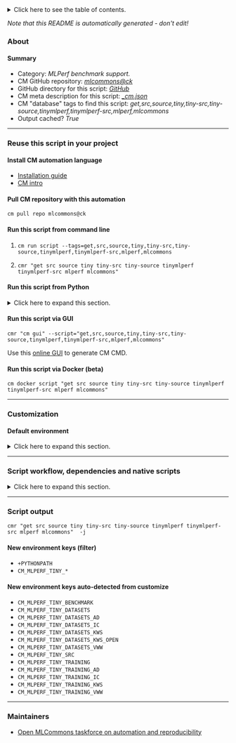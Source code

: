 <details>
<summary>Click here to see the table of contents.</summary>

* [About](#about)
* [Summary](#summary)
* [Reuse this script in your project](#reuse-this-script-in-your-project)
  * [ Install CM automation language](#install-cm-automation-language)
  * [ Check CM script flags](#check-cm-script-flags)
  * [ Run this script from command line](#run-this-script-from-command-line)
  * [ Run this script from Python](#run-this-script-from-python)
  * [ Run this script via GUI](#run-this-script-via-gui)
  * [ Run this script via Docker (beta)](#run-this-script-via-docker-(beta))
* [Customization](#customization)
  * [ Default environment](#default-environment)
* [Script workflow, dependencies and native scripts](#script-workflow-dependencies-and-native-scripts)
* [Script output](#script-output)
* [New environment keys (filter)](#new-environment-keys-(filter))
* [New environment keys auto-detected from customize](#new-environment-keys-auto-detected-from-customize)
* [Maintainers](#maintainers)

</details>

*Note that this README is automatically generated - don't edit!*

### About

#### Summary

* Category: *MLPerf benchmark support.*
* CM GitHub repository: *[mlcommons@ck](https://github.com/mlcommons/ck/tree/master/cm-mlops)*
* GitHub directory for this script: *[GitHub](https://github.com/mlcommons/ck/tree/master/cm-mlops/script/get-mlperf-tiny-src)*
* CM meta description for this script: *[_cm.json](_cm.json)*
* CM "database" tags to find this script: *get,src,source,tiny,tiny-src,tiny-source,tinymlperf,tinymlperf-src,mlperf,mlcommons*
* Output cached? *True*
___
### Reuse this script in your project

#### Install CM automation language

* [Installation guide](https://github.com/mlcommons/ck/blob/master/docs/installation.md)
* [CM intro](https://doi.org/10.5281/zenodo.8105339)

#### Pull CM repository with this automation

```cm pull repo mlcommons@ck```


#### Run this script from command line

1. `cm run script --tags=get,src,source,tiny,tiny-src,tiny-source,tinymlperf,tinymlperf-src,mlperf,mlcommons `

2. `cmr "get src source tiny tiny-src tiny-source tinymlperf tinymlperf-src mlperf mlcommons" `

#### Run this script from Python

<details>
<summary>Click here to expand this section.</summary>

```python

import cmind

r = cmind.access({'action':'run'
                  'automation':'script',
                  'tags':'get,src,source,tiny,tiny-src,tiny-source,tinymlperf,tinymlperf-src,mlperf,mlcommons'
                  'out':'con',
                  ...
                  (other input keys for this script)
                  ...
                 })

if r['return']>0:
    print (r['error'])

```

</details>


#### Run this script via GUI

```cmr "cm gui" --script="get,src,source,tiny,tiny-src,tiny-source,tinymlperf,tinymlperf-src,mlperf,mlcommons"```

Use this [online GUI](https://cKnowledge.org/cm-gui/?tags=get,src,source,tiny,tiny-src,tiny-source,tinymlperf,tinymlperf-src,mlperf,mlcommons) to generate CM CMD.

#### Run this script via Docker (beta)

`cm docker script "get src source tiny tiny-src tiny-source tinymlperf tinymlperf-src mlperf mlcommons" `

___
### Customization

#### Default environment

<details>
<summary>Click here to expand this section.</summary>

These keys can be updated via `--env.KEY=VALUE` or `env` dictionary in `@input.json` or using script flags.

* CM_GIT_CHECKOUT: `master`
* CM_GIT_PATCH: `no`
* CM_GIT_RECURSE_SUBMODULES: ``
* CM_GIT_URL: `https://github.com/mlcommons/tiny.git`

</details>

___
### Script workflow, dependencies and native scripts

<details>
<summary>Click here to expand this section.</summary>

  1. ***Read "deps" on other CM scripts from [meta](https://github.com/mlcommons/ck/tree/master/cm-mlops/script/get-mlperf-tiny-src/_cm.json)***
     * detect,os
       - CM script: [detect-os](https://github.com/mlcommons/ck/tree/master/cm-mlops/script/detect-os)
     * get,python3
       * CM names: `--adr.['python', 'python3']...`
       - CM script: [get-python3](https://github.com/mlcommons/ck/tree/master/cm-mlops/script/get-python3)
  1. ***Run "preprocess" function from [customize.py](https://github.com/mlcommons/ck/tree/master/cm-mlops/script/get-mlperf-tiny-src/customize.py)***
  1. Read "prehook_deps" on other CM scripts from [meta](https://github.com/mlcommons/ck/tree/master/cm-mlops/script/get-mlperf-tiny-src/_cm.json)
  1. ***Run native script if exists***
     * [run.bat](https://github.com/mlcommons/ck/tree/master/cm-mlops/script/get-mlperf-tiny-src/run.bat)
     * [run.sh](https://github.com/mlcommons/ck/tree/master/cm-mlops/script/get-mlperf-tiny-src/run.sh)
  1. Read "posthook_deps" on other CM scripts from [meta](https://github.com/mlcommons/ck/tree/master/cm-mlops/script/get-mlperf-tiny-src/_cm.json)
  1. ***Run "postrocess" function from [customize.py](https://github.com/mlcommons/ck/tree/master/cm-mlops/script/get-mlperf-tiny-src/customize.py)***
  1. Read "post_deps" on other CM scripts from [meta](https://github.com/mlcommons/ck/tree/master/cm-mlops/script/get-mlperf-tiny-src/_cm.json)
</details>

___
### Script output
`cmr "get src source tiny tiny-src tiny-source tinymlperf tinymlperf-src mlperf mlcommons"  -j`
#### New environment keys (filter)

* `+PYTHONPATH`
* `CM_MLPERF_TINY_*`
#### New environment keys auto-detected from customize

* `CM_MLPERF_TINY_BENCHMARK`
* `CM_MLPERF_TINY_DATASETS`
* `CM_MLPERF_TINY_DATASETS_AD`
* `CM_MLPERF_TINY_DATASETS_IC`
* `CM_MLPERF_TINY_DATASETS_KWS`
* `CM_MLPERF_TINY_DATASETS_KWS_OPEN`
* `CM_MLPERF_TINY_DATASETS_VWW`
* `CM_MLPERF_TINY_SRC`
* `CM_MLPERF_TINY_TRAINING`
* `CM_MLPERF_TINY_TRAINING_AD`
* `CM_MLPERF_TINY_TRAINING_IC`
* `CM_MLPERF_TINY_TRAINING_KWS`
* `CM_MLPERF_TINY_TRAINING_VWW`
___
### Maintainers

* [Open MLCommons taskforce on automation and reproducibility](https://github.com/mlcommons/ck/blob/master/docs/taskforce.md)